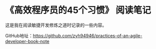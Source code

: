 # 《高效程序员的45个习惯》 阅读笔记

这是我在阅读敏捷开发修炼之道时记录的一些内容。

GitHub地址：<https://github.com/zyh94946/practices-of-an-agile-developer-book-note>
